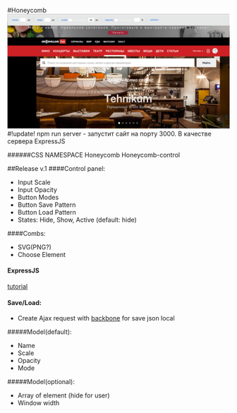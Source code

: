 #Honeycomb
![ascreen](screen.png)
#!update!
npm run server - запустит сайт на порту 3000. В качестве сервера ExpressJS

######CSS NAMESPACE
Honeycomb
Honeycomb-control

##Release v.1
####Control panel:
- Input Scale
- Input Opacity
- Button Modes
- Button Save Pattern
- Button Load Pattern
- States: Hide, Show, Active (default: hide)

####Combs:
- SVG(PNG?)
- Choose Element

#### ExpressJS
[tutorial](http://stackoverflow.com/questions/17981677/using-post-data-to-write-to-local-file-with-node-js-and-express)

#### Save/Load:
- Create Ajax request with [backbone](http://backbonejs.ru/#Model-sync) for save json local

#####Model(default):
- Name
- Scale
- Opacity
- Mode

#####Model(optional):
- Array of element (hide for user)
- Window width
